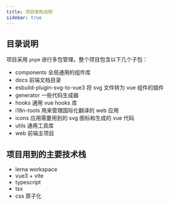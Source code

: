 ```yaml
---
title: 项目架构说明
sidebar: true
---
```


## 目录说明

项目采用 `pnpm` 进行多包管理，整个项目包含以下几个子包：

- components 全局通用的组件库
- docs 前端文档目录
- esbuild-plugin-svg-to-vue3 将 svg 文件转为 vue 组件的插件
- generator 一些代码生成器
- hooks 通用 vue hooks 库
- i18n-tools 用来管理国际化翻译的 web 应用
- icons 应用需要用到的 svg 图标和生成的 vue 代码
- utils 通用工具库
- web 前端主项目

## 项目用到的主要技术栈

- lerna workspace
- vue3 + vite
- typescript
- tsx
- css 原子化
